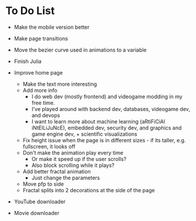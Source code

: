 # To Do List

- Make the mobile version better
- Make page transitions
- Move the bezier curve used in animations to a variable
- Finish Julia
- Improve home page
  - Make the text more interesting
  - Add more info
    - I do web dev (mostly frontend) and videogame modding in my free time.
    - I've played around with backend dev, databases, videogame dev, and devops
    - I want to learn more about machine learning (aRtiFiCiAl iNtElLiJuNcE), embedded dev, security dev, and graphics and game engine dev, + scientific visualizations
  - Fix height issue when the page is in different sizes - if its taller, e.g. fullscreen, it looks off
  - Don't make the animation play every time
    - Or make it speed up if the user scrolls?
    - Also block scrolling while it plays?
  - Add better fractal animation
    - Just change the parameters
  - Move pfp to side
  - Fractal splits into 2 decorations at the side of the page

- YouTube downloader
- Movie downloader
